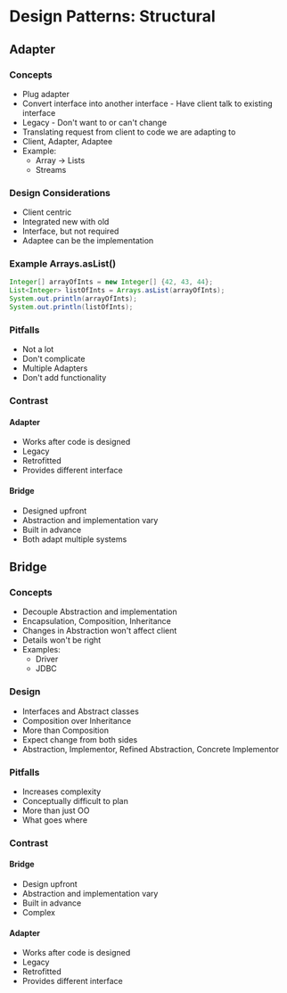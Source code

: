 # Design Patterns: Structural

## Adapter

### Concepts
* Plug adapter
* Convert interface into another interface - Have client talk to existing interface
* Legacy - Don't want to or can't change
* Translating request from client to code we are adapting to
* Client, Adapter, Adaptee
* Example:
  * Array -> Lists
  * Streams
  
### Design Considerations
* Client centric
* Integrated new with old
* Interface, but not required
* Adaptee can be the implementation 

### Example Arrays.asList()
```java
Integer[] arrayOfInts = new Integer[] {42, 43, 44};
List<Integer> listOfInts = Arrays.asList(arrayOfInts);
System.out.println(arrayOfInts);
System.out.println(listOfInts);
```
### Pitfalls
* Not a lot
* Don't complicate
* Multiple Adapters
* Don't add functionality

### Contrast
#### Adapter
* Works after code is designed
* Legacy
* Retrofitted
* Provides different interface

#### Bridge
* Designed upfront
* Abstraction and implementation vary
* Built in advance
* Both adapt multiple systems

## Bridge

### Concepts
* Decouple Abstraction and implementation
* Encapsulation, Composition, Inheritance
* Changes in Abstraction won't affect client
* Details won't be right
* Examples:
  * Driver
  * JDBC
  
### Design
* Interfaces and Abstract classes
* Composition over Inheritance
* More than Composition
* Expect change from both sides
* Abstraction, Implementor, Refined Abstraction, Concrete Implementor

### Pitfalls
* Increases complexity
* Conceptually difficult to plan
* More than just OO
* What goes where

### Contrast
#### Bridge
* Design upfront
* Abstraction and implementation vary
* Built in advance
* Complex

#### Adapter
* Works after code is designed
* Legacy
* Retrofitted
* Provides different interface